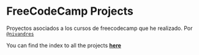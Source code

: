 # FreeCodeCamp Projects

Proyectos asociados a los cursos de freecodecamp que he realizado.
Por [`@nivandres`](gh.ivand.net)

You can find the index to all the projects [__here__](fcc.ivand.net)
